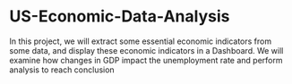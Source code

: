 # US-Economic-Data-Analysis
 In this project, we will extract some essential economic indicators from some data, and display these economic indicators in a Dashboard. We will examine how changes in GDP impact the unemployment rate and perform analysis to reach conclusion

